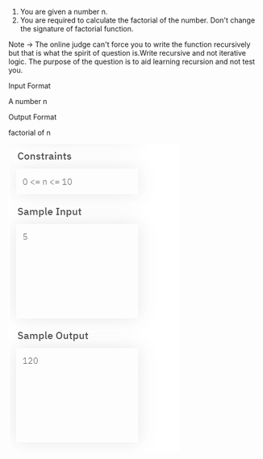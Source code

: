 1. You are given a number n.
2. You are required to calculate the factorial of the number. Don't change the signature of factorial function.

Note -> The online judge can't force you to write the function recursively but that is what the spirit of question is.Write recursive and not iterative logic. The purpose of the question is to aid learning recursion and not test you.

Input Format

A number n

Output Format

factorial of n

![img.png](img.png)
